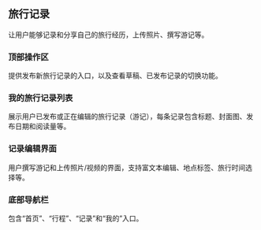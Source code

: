 ## 旅行记录
让用户能够记录和分享自己的旅行经历，上传照片、撰写游记等。

### 顶部操作区
提供发布新旅行记录的入口，以及查看草稿、已发布记录的切换功能。
### 我的旅行记录列表
展示用户已发布或正在编辑的旅行记录（游记），每条记录包含标题、封面图、发布日期和阅读量等。
### 记录编辑界面
用户撰写游记和上传照片/视频的界面，支持富文本编辑、地点标签、旅行时间选择等。
### 底部导航栏
包含“首页”、“行程”、“记录”和“我的”入口。